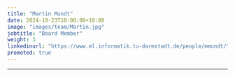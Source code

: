 ```yaml
---
title: "Martin Mundt"
date: 2024-10-23T10:00:00+10:00
image: "images/team/Martin.jpg"
jobtitle: "Board Member"
weight: 3
linkedinurl: "https://www.ml.informatik.tu-darmstadt.de/people/mmundt/"
promoted: true
---
```




---

